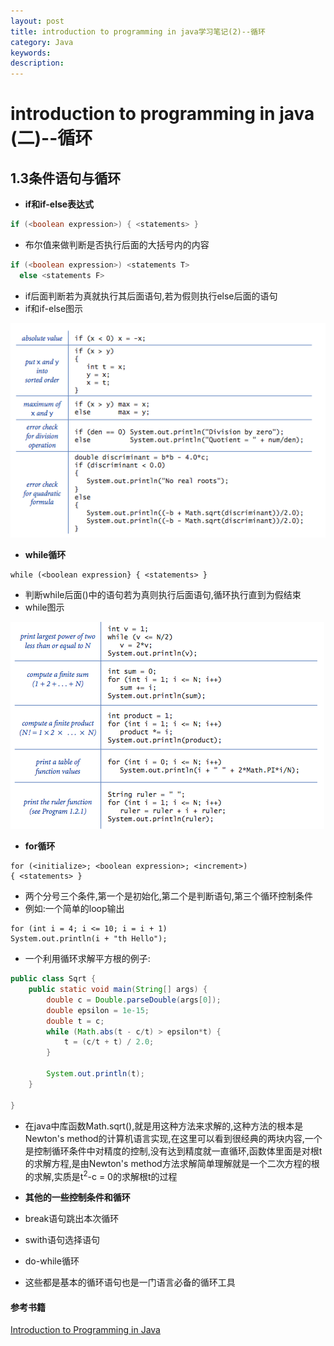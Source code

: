 ```yaml
---
layout: post
title: introduction to programming in java学习笔记(2)--循环
category: Java
keywords:
description:
---
```

# introduction to programming in java (二)--循环

## 1.3条件语句与循环

* **if和if-else表达式**

```java
if (<boolean expression>) { <statements> }
```

* 布尔值来做判断是否执行后面的大括号内的内容

```java
if (<boolean expression>) <statements T>
  else <statements F>
```

* if后面判断若为真就执行其后面语句,若为假则执行else后面的语句
* if和if-else图示

![if and if-else](/images/posts/java/if-else.png)

* **while循环**

```
while (<boolean expression} { <statements> }
```
* 判断while后面()中的语句若为真则执行后面语句,循环执行直到为假结束
* while图示

![while](/images/posts/java/for-while.png)

* **for循环**

```
for (<initialize>; <boolean expression>; <increment>)
{ <statements> }
```
* 两个分号三个条件,第一个是初始化,第二个是判断语句,第三个循环控制条件
* 例如:一个简单的loop输出

```
for (int i = 4; i <= 10; i = i + 1)
System.out.println(i + "th Hello");
```

* 一个利用循环求解平方根的例子:

```java
public class Sqrt {
    public static void main(String[] args) {
        double c = Double.parseDouble(args[0]);
        double epsilon = 1e-15;
        double t = c;
        while (Math.abs(t - c/t) > epsilon*t) {
            t = (c/t + t) / 2.0;
        }

        System.out.println(t);
    }

}
```

* 在java中库函数Math.sqrt(),就是用这种方法来求解的,这种方法的根本是Newton's method的计算机语言实现,在这里可以看到很经典的两块内容,一个是控制循环条件中对精度的控制,没有达到精度就一直循环,函数体里面是对根t的求解方程,是由Newton's method方法求解简单理解就是一个二次方程的根的求解,实质是t<sup>2</sup>-c = 0的求解根t的过程

* **其他的一些控制条件和循环**
* break语句跳出本次循环
* swith语句选择语句
* do-while循环
* 这些都是基本的循环语句也是一门语言必备的循环工具

#### 参考书籍
[Introduction to Programming in Java](http://introcs.cs.princeton.edu/java/home/)